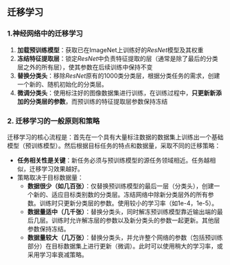 ## 迁移学习

### 1.神经网络中的迁移学习

1. **加载预训练模型**：获取已在ImageNet上训练好的$ResNet$模型及其权重
2. **冻结特征提取层**：锁定$ResNet$中负责特征提取的层（通常是除了最后的分类层之外的所有层），使其参数在后续训练中保持不变
3. **替换分类头**：移除$ResNet$原有的1000类分类层，根据分类任务的需求，创建一个新的、随机初始化的分类层。
4. **微调分类头**：使用标注好的图像数据集进行训练，在训练过程中，**只更新新添加的分类层的参数**，而预训练的特征提取层参数保持冻结

### 2. 迁移学习的一般原则和策略

迁移学习的核心流程是：首先在一个具有大量标注数据的数据集上训练出一个基础模型（预训练模型）。然后根据目标任务的特点和数据量，采取不同的迁移策略：

- **任务相关性是关键**：新任务必须与预训练模型的源任务领域相近。任务越相似，迁移学习效果越好。
- 策略取决于目标数据量：
  - **数据很少（如几百张）**：仅替换预训练模型的最后一层（分类头），创建一个新的、适应目标类别数的分类层。冻结网络中除新分类层外的所有参数。训练时只更新分类层的参数。使用较小的学习率（如1e-4，1e-5）。
  - **数据量适中（几千张）**：替换分类头，同时解冻预训练模型靠近输出端的最后几层。训练时允许解冻层的参数以及新分类头的参数一起更新。其他层参数保持冻结。
  - **数据量较大（几万张）**：替换分类头，并允许整个网络的参数（包括预训练部分）在目标数据集上进行更新（微调）。此时可以使用稍大的学习率，或采用学习率衰减策略。